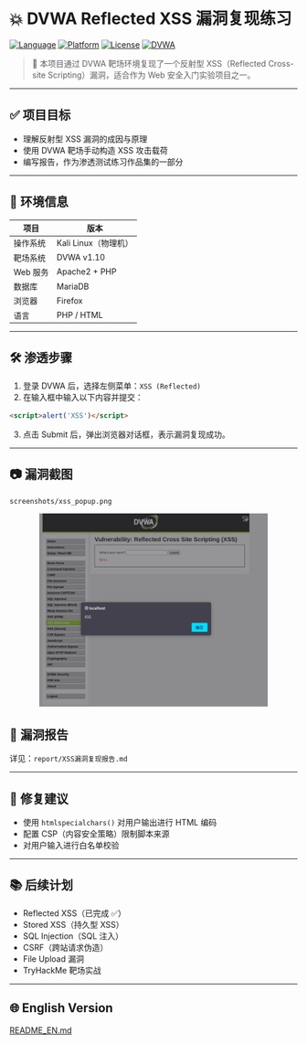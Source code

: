 # 💥 DVWA Reflected XSS 漏洞复现练习

[![Language](https://img.shields.io/badge/language-PHP-blue)](https://www.php.net/)
[![Platform](https://img.shields.io/badge/platform-Kali%20Linux-red)](https://www.kali.org/)
[![License](https://img.shields.io/badge/license-Open-brightgreen)]()
[![DVWA](https://img.shields.io/badge/DVWA-v1.10-orange)](https://github.com/digininja/DVWA)

> 🎯 本项目通过 DVWA 靶场环境复现了一个反射型 XSS（Reflected Cross-site Scripting）漏洞，适合作为 Web 安全入门实验项目之一。

---

## ✅ 项目目标

- 理解反射型 XSS 漏洞的成因与原理
- 使用 DVWA 靶场手动构造 XSS 攻击载荷
- 编写报告，作为渗透测试练习作品集的一部分

---

## 🧪 环境信息

| 项目 | 版本 |
|------|------|
| 操作系统 | Kali Linux（物理机） |
| 靶场系统 | DVWA v1.10 |
| Web 服务 | Apache2 + PHP |
| 数据库 | MariaDB |
| 浏览器 | Firefox |
| 语言 | PHP / HTML |

---

## 🛠️ 渗透步骤

1. 登录 DVWA 后，选择左侧菜单：`XSS (Reflected)`
2. 在输入框中输入以下内容并提交：

```html
<script>alert('XSS')</script>
```

3. 点击 Submit 后，弹出浏览器对话框，表示漏洞复现成功。

---

## 📷 漏洞截图

```
screenshots/xss_popup.png
```

<div align="center">   <img src="screenshots/xss_popup.png" width="400"/> </div>

## 📄 漏洞报告

详见：`report/XSS漏洞复现报告.md`

------

## 🔧 修复建议

- 使用 `htmlspecialchars()` 对用户输出进行 HTML 编码
- 配置 CSP（内容安全策略）限制脚本来源
- 对用户输入进行白名单校验

------

## 📚 后续计划

- Reflected XSS（已完成 ✅）
- Stored XSS（持久型 XSS）
- SQL Injection（SQL 注入）
- CSRF（跨站请求伪造）
- File Upload 漏洞
- TryHackMe 靶场实战

------

## 🌐 English Version

[README_EN.md](./README_EN.md)
